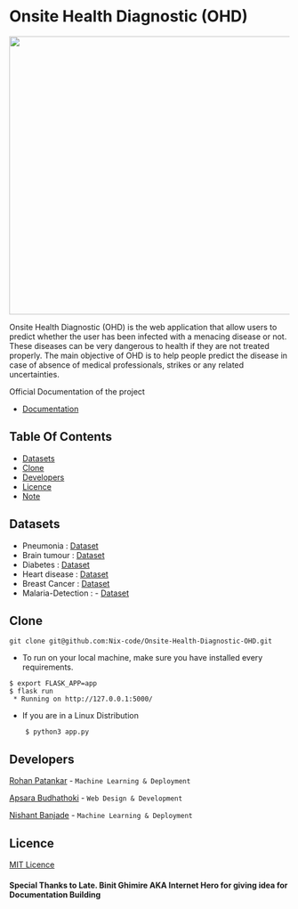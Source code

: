 # Onsite Health Diagnostic (OHD)

<img src="https://github.com/Nix-code/Onsite-Health-Diagnostic-OHD/blob/main/docs/src/disease.png" width="1100" height="500" />

<p>Onsite Health Diagnostic (OHD) is the web application that allow users to predict whether the user has been infected with a menacing disease or not. These diseases can be very dangerous to health if they are not treated properly. The main objective of OHD is to help people predict the disease in case of absence of medical professionals, strikes or any related uncertainties.</p>

<p> Official Documentation of the project</p>

-  [Documentation](https://nix-code.github.io/Onsite-Health-Diagnostic-OHD/)

## Table Of Contents

-   [Datasets](#Datasets)
-   [Clone](#Clone)
-   [Developers](#Developers)
-   [Licence](#Licence)
-   [Note](#Note)



## Datasets
 - Pneumonia            :              [Dataset](https://www.kaggle.com/paultimothymooney/chest-xray-pneumonia)
 - Brain tumour         :              [Dataset](https://www.kaggle.com/ahmedhamada0/brain-tumor-detection)
 - Diabetes             :              [Dataset](https://github.com/Nix-code/Disease-Prediction-and-Deployment/blob/main/src/model/Diabetes/diabetes.csv)
 - Heart disease        :              [Dataset](https://github.com/Nix-code/Disease-Prediction-and-Deployment/blob/main/src/model/Heart%20disease/heart.csv)
 - Breast Cancer        :              [Dataset](https://github.com/Nix-code/Disease-Prediction-and-Deployment/blob/main/src/model/Breast%20Cancer/data.csv)
 - Malaria-Detection    :              - [Dataset](https://lhncbc.nlm.nih.gov/LHC-publications/pubs/MalariaDatasets.html#:~:text=Abstract%3A,the%20Malaria%20Screener%20research%20activity.&text=The%20dataset%20contains%20a%20total,of%20parasitized%20and%20uninfected%20cells.)

## Clone

```
git clone git@github.com:Nix-code/Onsite-Health-Diagnostic-OHD.git
```
- To run on your local machine, make sure you have installed every requirements.
```
$ export FLASK_APP=app
$ flask run
 * Running on http://127.0.0.1:5000/
 ```
 - If you are in a Linux Distribution
 ``` $ cd Onsite-Health-Diagnostic-OHD
     $ python3 app.py
```
 
## Developers
[Rohan Patankar](https://github.com/rohanpatankar926) - ```Machine Learning & Deployment```

[Apsara Budhathoki](https://github.com/ApsaraBudhathoki) - ```Web Design & Development```

[Nishant Banjade](https://github.com/Nix-code) - ```Machine Learning & Deployment```

## Licence

[MIT Licence](https://github.com/Nix-code/Onsite-Health-Diagnostic-OHD/blob/main/LICENSE)

#### Special Thanks to Late. Binit Ghimire AKA Internet Hero for giving idea for Documentation Building

